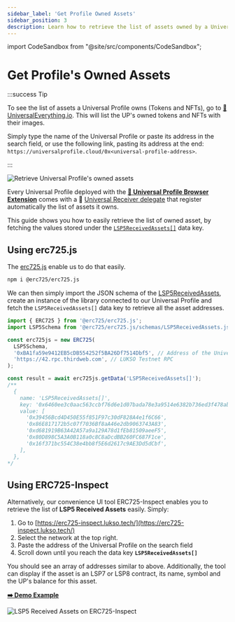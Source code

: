 ```yaml
---
sidebar_label: 'Get Profile Owned Assets'
sidebar_position: 3
description: Learn how to retrieve the list of assets owned by a Universal Profile.
---
```


import CodeSandbox from "@site/src/components/CodeSandbox";

# Get Profile's Owned Assets

<CodeSandbox src="https://codesandbox.io/embed/qxqdn8?view=split+%2B+preview&module=%2Fsrc%2Findex.ts&previewwindow=console&fontsize=12&hidenavigation=1&theme=dark" />

:::success Tip

To see the list of assets a Universal Profile owns (Tokens and NFTs), go to [🔗 UniversalEverything.io](https://universaleverything.io/). This will list the UP's owned tokens and NFTs with their images.

Simply type the name of the Universal Profile or paste its address in the search field, or use the following link, pasting its address at the end: `https://universalprofile.cloud/0x<universal-profile-address>`.

:::

![Retrieve Universal Profile's owned assets](../img/retrieved-up-owned-assets.png)

Every Universal Profile deployed with the [**🧩 Universal Profile Browser Extension**](/install-up-browser-extension) comes with a 📢 [Universal Receiver delegate](../../../standards/accounts/lsp1-universal-receiver-delegate.md) that register automatically the list of assets it owns.

This guide shows you how to easily retrieve the list of owned asset, by fetching the values stored under the [`LSP5ReceivedAssets[]`](../../../standards/metadata/lsp5-received-assets.md#lsp5receivedassets) data key.

## Using erc725.js

The [erc725.js](../../../tools/dapps/erc725js/getting-started.md) enable us to do that easily.

```bash
npm i @erc725/erc725.js
```

We can then simply import the JSON schema of the [LSP5ReceivedAssets](../../../standards/metadata/lsp5-received-assets.md), create an instance of the library connected to our Universal Profile and fetch the `LSP5ReceivedAssets[]` data key to retrieve all the asset addresses.

```ts
import { ERC725 } from '@erc725/erc725.js';
import LSP5Schema from '@erc725/erc725.js/schemas/LSP5ReceivedAssets.json';

const erc725js = new ERC725(
  LSP5Schema,
  '0xBA1fa59e9412EB5cDB554252f5BA26Df7514Dbf5', // Address of the Universal Profile
  'https://42.rpc.thirdweb.com', // LUKSO Testnet RPC
);

const result = await erc725js.getData('LSP5ReceivedAssets[]');
/**
  {
    name: 'LSP5ReceivedAssets[]',
    key: '0x6460ee3c0aac563ccbf76d6e1d07bada78e3a9514e6382b736ed3f478ab7b90b',
    value: [
      '0x39456Bcd4D450E55f851F97c30dF828A4e1f6C66',
      '0x86E817172b5c07f7036Bf8aA46e2db9063743A83',
      '0xd681919B63A42A57a9a129A78d1fEb81509aeeF5',
      '0x80D898C5A3A0B118a0c8C8aDcdBB260FC687F1ce',
      '0x16f371bc554C38e4bb8f5E6d2617c9AE3Dd5dCbf',
    ],
  },
*/
```

## Using ERC725-Inspect

Alternatively, our convenience UI tool ERC725-Inspect enables you to retrieve the list of **LSP5 Received Assets** easily. Simply:

1. Go to [https://erc725-inspect.lukso.tech/](https://erc725-inspect.lukso.tech/)
2. Select the network at the top right.
3. Paste the address of the Universal Profile on the search field
4. Scroll down until you reach the data key **`LSP5ReceivedAssets[]`**

You should see an array of addresses similar to above. Additionally, the tool can display if the asset is an LSP7 or LSP8 contract, its name, symbol and the UP's balance for this asset.

[**➡️ Demo Example**](https://erc725-inspect.lukso.tech/inspector?address=0xBA1fa59e9412EB5cDB554252f5BA26Df7514Dbf5&network=mainnet)

![LSP5 Received Assets on ERC725-Inspect](../img/lsp5-received-assets-erc725-inspect.png)
